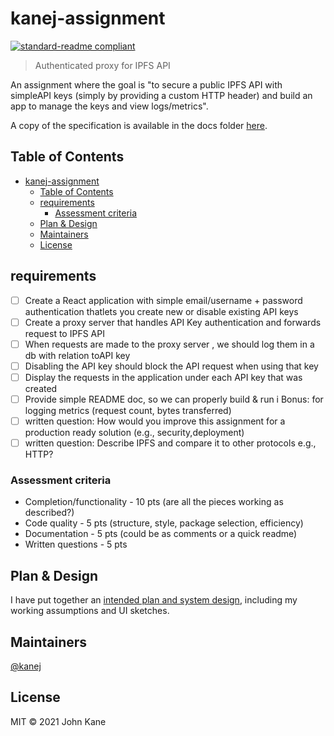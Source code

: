 # kanej-assignment

[![standard-readme compliant](https://img.shields.io/badge/standard--readme-OK-green.svg?style=flat-square)](https://github.com/RichardLitt/standard-readme)

> Authenticated proxy for IPFS API

An assignment where the goal is "to secure a public IPFS API with simpleAPI keys (simply by providing a custom HTTP header) and build an app to manage the keys and view logs/metrics".

A copy of the specification is available in the docs folder [here](./docs/Full-Stack-Engineer-Assignment.pdf).

## Table of Contents

- [kanej-assignment](#kanej-assignment)
  - [Table of Contents](#table-of-contents)
  - [requirements](#requirements)
    - [Assessment criteria](#assessment-criteria)
  - [Plan & Design](#plan--design)
  - [Maintainers](#maintainers)
  - [License](#license)

## requirements

* [ ] Create a React application with simple email/username + password authentication thatlets you create new or disable existing API keys
* [ ] Create a proxy server that handles API Key authentication and forwards request to IPFS API
* [ ] When requests are made to the proxy server , we should log them in a db with relation toAPI key
* [ ] Disabling the API key should block the API request when using that key
* [ ] Display the requests in the application under each API key that was created
* [ ] Provide simple README doc, so we can properly build & run i
Bonus: for logging metrics (request count, bytes transferred)
* [ ] written question: How would you improve this assignment for a production ready solution (e.g., security,deployment)
* [ ] written question: Describe IPFS and compare it to other protocols e.g., HTTP?

### Assessment criteria

* Completion/functionality - 10 pts (are all the pieces working as described?)
* Code quality - 5 pts (structure, style, package selection, efficiency) 
* Documentation - 5 pts (could be as comments or a quick readme)
* Written questions - 5 pts

## Plan & Design

I have put together an [intended plan and system design](./docs/plan-and-design.md),
including my working assumptions and UI sketches.

<!-- ## Install

```
```

## Usage

```
``` -->

## Maintainers

[@kanej](https://github.com/kanej)

## License

MIT © 2021 John Kane
